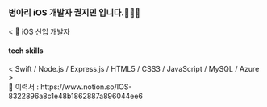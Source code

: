 ### 병아리 iOS 개발자 권지민 입니다.👩🏻‍💻

<
🍎 iOS 신입 개발자<br>
<h4>tech skills</h4>
< Swift / Node.js / Express.js / HTML5 / CSS3 / JavaScript / MySQL / Azure > <br>
🐣 이력서 : https://www.notion.so/IOS-8322896a8c1e48b1862887a896044ee6
<!--
**j2mni/j2mni** is a ✨ _special_ ✨ repository because its `README.md` (this file) appears on your GitHub profile.

Here are some ideas to get you started:

- 🔭 I’m currently working on ...
- 🌱 I’m currently learning ...
- 👯 I’m looking to collaborate on ...
- 🤔 I’m looking for help with ...
- 💬 Ask me about ...
- 📫 How to reach me: ...
- 😄 Pronouns: ...
- ⚡ Fun fact: ...
-->
